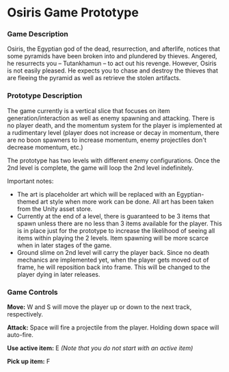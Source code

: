 
# Osiris Game Prototype

### Game Description
Osiris, the Egyptian god of the dead, resurrection, and afterlife, notices that some pyramids have been broken into and plundered by thieves. Angered, he resurrects you – Tutankhamun – to act out his revenge. However, Osiris is not easily pleased. He expects you to chase and destroy the thieves that are fleeing the pyramid as well as retrieve the stolen artifacts.

### Prototype Description
The game currently is a vertical slice that focuses on item generation/interaction as well as enemy spawning and attacking. There is no player death, and the momentum system for the player is implemented at a rudimentary level (player does not increase or decay in momentum, there are no boon spawners to increase momentum, enemy projectiles don't decrease momentum, etc.)

The prototype has two levels with different enemy configurations. Once the 2nd level is complete, the game will loop the 2nd level indefinitely.

Important notes:

 - The art is placeholder art which will be replaced with an Egyptian-themed art style when more work can be done. All art has been taken from the Unity asset store.
 - Currently at the end of a level, there is guaranteed to be 3 items that spawn unless there are no less than 3 items available for the player. This is in place just for the prototype to increase the likelihood of seeing all items within playing the 2 levels. Item spawning will be more scarce when in later stages of the game.
 - Ground slime on 2nd level will carry the player back. Since no death mechanics are implemented yet, when the player gets moved out of frame, he will reposition back into frame. This will be changed to the player dying in later releases.


### Game Controls
**Move:** W and S will move the player up or down to the next track, respectively.

**Attack:** Space will fire a projectile from the player. Holding down space will auto-fire.

**Use active item:** E *(Note that you do not start with an active item)*

**Pick up item:** F
